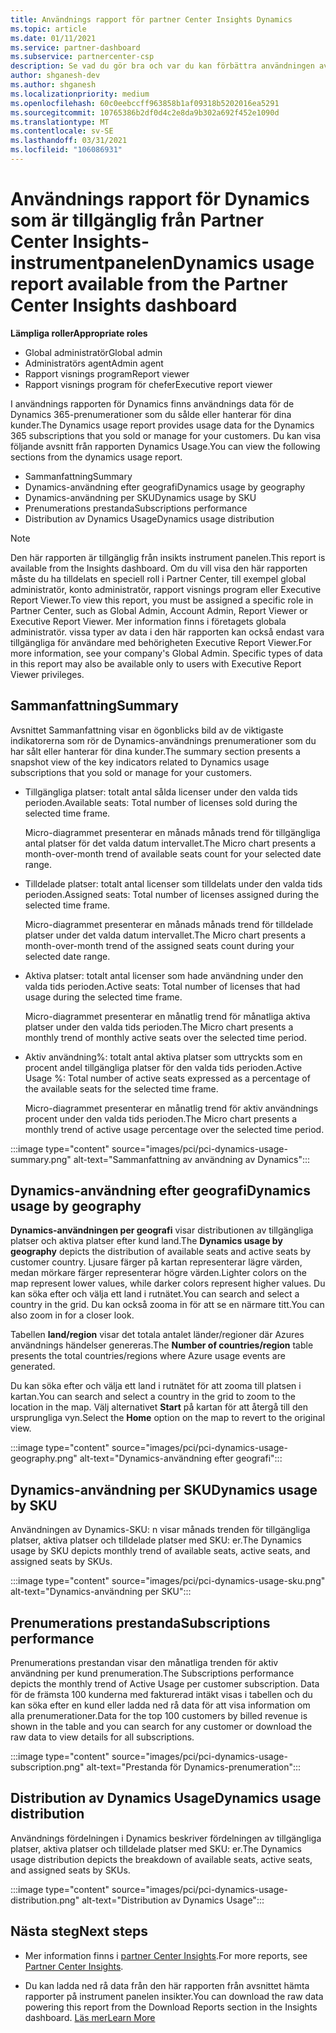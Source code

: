 ```yaml
---
title: Användnings rapport för partner Center Insights Dynamics
ms.topic: article
ms.date: 01/11/2021
ms.service: partner-dashboard
ms.subservice: partnercenter-csp
description: Se vad du gör bra och var du kan förbättra användningen av Dynamics-prenumerationer som du säljer eller hanterar för dina kunder.
author: shganesh-dev
ms.author: shganesh
ms.localizationpriority: medium
ms.openlocfilehash: 60c0eebccff963858b1af09318b5202016ea5291
ms.sourcegitcommit: 10765386b2df0d4c2e8da9b302a692f452e1090d
ms.translationtype: MT
ms.contentlocale: sv-SE
ms.lasthandoff: 03/31/2021
ms.locfileid: "106086931"
---
```

# <a name="dynamics-usage-report-available-from-the-partner-center-insights-dashboard"></a><span data-ttu-id="0a1e5-103">Användnings rapport för Dynamics som är tillgänglig från Partner Center Insights-instrumentpanelen</span><span class="sxs-lookup"><span data-stu-id="0a1e5-103">Dynamics usage report available from the Partner Center Insights dashboard</span></span>

<span data-ttu-id="0a1e5-104">**Lämpliga roller**</span><span class="sxs-lookup"><span data-stu-id="0a1e5-104">**Appropriate roles**</span></span>

- <span data-ttu-id="0a1e5-105">Global administratör</span><span class="sxs-lookup"><span data-stu-id="0a1e5-105">Global admin</span></span>
- <span data-ttu-id="0a1e5-106">Administratörs agent</span><span class="sxs-lookup"><span data-stu-id="0a1e5-106">Admin agent</span></span>
- <span data-ttu-id="0a1e5-107">Rapport visnings program</span><span class="sxs-lookup"><span data-stu-id="0a1e5-107">Report viewer</span></span>
- <span data-ttu-id="0a1e5-108">Rapport visnings program för chefer</span><span class="sxs-lookup"><span data-stu-id="0a1e5-108">Executive report viewer</span></span>

<span data-ttu-id="0a1e5-109">I användnings rapporten för Dynamics finns användnings data för de Dynamics 365-prenumerationer som du sålde eller hanterar för dina kunder.</span><span class="sxs-lookup"><span data-stu-id="0a1e5-109">The Dynamics usage report provides usage data for the Dynamics 365 subscriptions that you sold or manage for your customers.</span></span> <span data-ttu-id="0a1e5-110">Du kan visa följande avsnitt från rapporten Dynamics Usage.</span><span class="sxs-lookup"><span data-stu-id="0a1e5-110">You can view the following sections from the dynamics usage report.</span></span>

- <span data-ttu-id="0a1e5-111">Sammanfattning</span><span class="sxs-lookup"><span data-stu-id="0a1e5-111">Summary</span></span>
- <span data-ttu-id="0a1e5-112">Dynamics-användning efter geografi</span><span class="sxs-lookup"><span data-stu-id="0a1e5-112">Dynamics usage by geography</span></span>
- <span data-ttu-id="0a1e5-113">Dynamics-användning per SKU</span><span class="sxs-lookup"><span data-stu-id="0a1e5-113">Dynamics usage by SKU</span></span>
- <span data-ttu-id="0a1e5-114">Prenumerations prestanda</span><span class="sxs-lookup"><span data-stu-id="0a1e5-114">Subscriptions performance</span></span>
- <span data-ttu-id="0a1e5-115">Distribution av Dynamics Usage</span><span class="sxs-lookup"><span data-stu-id="0a1e5-115">Dynamics usage distribution</span></span>

 > [!NOTE]
 > <span data-ttu-id="0a1e5-116">Den här rapporten är tillgänglig från insikts instrument panelen.</span><span class="sxs-lookup"><span data-stu-id="0a1e5-116">This report is available from the Insights dashboard.</span></span> <span data-ttu-id="0a1e5-117">Om du vill visa den här rapporten måste du ha tilldelats en speciell roll i Partner Center, till exempel global administratör, konto administratör, rapport visnings program eller Executive Report Viewer.</span><span class="sxs-lookup"><span data-stu-id="0a1e5-117">To view this report, you must be assigned a specific role in Partner Center, such as Global Admin, Account Admin, Report Viewer or Executive Report Viewer.</span></span> <span data-ttu-id="0a1e5-118">Mer information finns i företagets globala administratör. vissa typer av data i den här rapporten kan också endast vara tillgängliga för användare med behörigheten Executive Report Viewer.</span><span class="sxs-lookup"><span data-stu-id="0a1e5-118">For more information, see your company's Global Admin. Specific types of data in this report may also be available only to users with Executive Report Viewer privileges.</span></span>

## <a name="summary"></a><span data-ttu-id="0a1e5-119">Sammanfattning</span><span class="sxs-lookup"><span data-stu-id="0a1e5-119">Summary</span></span>

<span data-ttu-id="0a1e5-120">Avsnittet Sammanfattning visar en ögonblicks bild av de viktigaste indikatorerna som rör de Dynamics-användnings prenumerationer som du har sålt eller hanterar för dina kunder.</span><span class="sxs-lookup"><span data-stu-id="0a1e5-120">The summary section presents a snapshot view of the key indicators related to Dynamics usage subscriptions that you sold or manage for your customers.</span></span>  

- <span data-ttu-id="0a1e5-121">Tillgängliga platser: totalt antal sålda licenser under den valda tids perioden.</span><span class="sxs-lookup"><span data-stu-id="0a1e5-121">Available seats: Total number of licenses sold during the selected time frame.</span></span>

   <span data-ttu-id="0a1e5-122">Micro-diagrammet presenterar en månads månads trend för tillgängliga antal platser för det valda datum intervallet.</span><span class="sxs-lookup"><span data-stu-id="0a1e5-122">The Micro chart presents a month-over-month trend of available seats count for your selected date range.</span></span>

- <span data-ttu-id="0a1e5-123">Tilldelade platser: totalt antal licenser som tilldelats under den valda tids perioden.</span><span class="sxs-lookup"><span data-stu-id="0a1e5-123">Assigned seats: Total number of licenses assigned during the selected time frame.</span></span>

   <span data-ttu-id="0a1e5-124">Micro-diagrammet presenterar en månads månads trend för tilldelade platser under det valda datum intervallet.</span><span class="sxs-lookup"><span data-stu-id="0a1e5-124">The Micro chart presents a month-over-month trend of the assigned seats count during your selected date range.</span></span>

- <span data-ttu-id="0a1e5-125">Aktiva platser: totalt antal licenser som hade användning under den valda tids perioden.</span><span class="sxs-lookup"><span data-stu-id="0a1e5-125">Active seats: Total number of licenses that had usage during the selected time frame.</span></span> 

   <span data-ttu-id="0a1e5-126">Micro-diagrammet presenterar en månatlig trend för månatliga aktiva platser under den valda tids perioden.</span><span class="sxs-lookup"><span data-stu-id="0a1e5-126">The Micro chart presents a monthly trend of monthly active seats over the selected time period.</span></span>

- <span data-ttu-id="0a1e5-127">Aktiv användning%: totalt antal aktiva platser som uttryckts som en procent andel tillgängliga platser för den valda tids perioden.</span><span class="sxs-lookup"><span data-stu-id="0a1e5-127">Active Usage %: Total number of active seats expressed as a percentage of the available seats for the selected time frame.</span></span> 

   <span data-ttu-id="0a1e5-128">Micro-diagrammet presenterar en månatlig trend för aktiv användnings procent under den valda tids perioden.</span><span class="sxs-lookup"><span data-stu-id="0a1e5-128">The Micro chart presents a monthly trend of active usage percentage over the selected time period.</span></span>

:::image type="content" source="images/pci/pci-dynamics-usage-summary.png" alt-text="Sammanfattning av användning av Dynamics":::

## <a name="dynamics-usage-by-geography"></a><span data-ttu-id="0a1e5-130">Dynamics-användning efter geografi</span><span class="sxs-lookup"><span data-stu-id="0a1e5-130">Dynamics usage by geography</span></span>

<span data-ttu-id="0a1e5-131">**Dynamics-användningen per geografi** visar distributionen av tillgängliga platser och aktiva platser efter kund land.</span><span class="sxs-lookup"><span data-stu-id="0a1e5-131">The **Dynamics usage by geography** depicts the distribution of available seats and active seats by customer country.</span></span> <span data-ttu-id="0a1e5-132">Ljusare färger på kartan representerar lägre värden, medan mörkare färger representerar högre värden.</span><span class="sxs-lookup"><span data-stu-id="0a1e5-132">Lighter colors on the map represent lower values, while darker colors represent higher values.</span></span> <span data-ttu-id="0a1e5-133">Du kan söka efter och välja ett land i rutnätet.</span><span class="sxs-lookup"><span data-stu-id="0a1e5-133">You can search and select a country in the grid.</span></span> <span data-ttu-id="0a1e5-134">Du kan också zooma in för att se en närmare titt.</span><span class="sxs-lookup"><span data-stu-id="0a1e5-134">You can also zoom in for a closer look.</span></span>

<span data-ttu-id="0a1e5-135">Tabellen **land/region** visar det totala antalet länder/regioner där Azures användnings händelser genereras.</span><span class="sxs-lookup"><span data-stu-id="0a1e5-135">The **Number of countries/region** table presents the total countries/regions where Azure usage events are generated.</span></span>

<span data-ttu-id="0a1e5-136">Du kan söka efter och välja ett land i rutnätet för att zooma till platsen i kartan.</span><span class="sxs-lookup"><span data-stu-id="0a1e5-136">You can search and select a country in the grid to zoom to the location in the map.</span></span> <span data-ttu-id="0a1e5-137">Välj alternativet **Start** på kartan för att återgå till den ursprungliga vyn.</span><span class="sxs-lookup"><span data-stu-id="0a1e5-137">Select the **Home** option on the map to revert to the original view.</span></span>

:::image type="content" source="images/pci/pci-dynamics-usage-geography.png" alt-text="Dynamics-användning efter geografi":::

## <a name="dynamics-usage-by-sku"></a><span data-ttu-id="0a1e5-139">Dynamics-användning per SKU</span><span class="sxs-lookup"><span data-stu-id="0a1e5-139">Dynamics usage by SKU</span></span>

<span data-ttu-id="0a1e5-140">Användningen av Dynamics-SKU: n visar månads trenden för tillgängliga platser, aktiva platser och tilldelade platser med SKU: er.</span><span class="sxs-lookup"><span data-stu-id="0a1e5-140">The Dynamics usage by SKU depicts monthly trend of available seats, active seats, and assigned seats by SKUs.</span></span>

:::image type="content" source="images/pci/pci-dynamics-usage-sku.png" alt-text="Dynamics-användning per SKU":::

## <a name="subscriptions-performance"></a><span data-ttu-id="0a1e5-142">Prenumerations prestanda</span><span class="sxs-lookup"><span data-stu-id="0a1e5-142">Subscriptions performance</span></span>

<span data-ttu-id="0a1e5-143">Prenumerations prestandan visar den månatliga trenden för aktiv användning per kund prenumeration.</span><span class="sxs-lookup"><span data-stu-id="0a1e5-143">The Subscriptions performance depicts the monthly trend of Active Usage per customer subscription.</span></span> <span data-ttu-id="0a1e5-144">Data för de främsta 100 kunderna med fakturerad intäkt visas i tabellen och du kan söka efter en kund eller ladda ned rå data för att visa information om alla prenumerationer.</span><span class="sxs-lookup"><span data-stu-id="0a1e5-144">Data for the top 100 customers by billed revenue is shown in the table and you can search for any customer or download the raw data to view details for all subscriptions.</span></span>

:::image type="content" source="images/pci/pci-dynamics-usage-subscription.png" alt-text="Prestanda för Dynamics-prenumeration":::

## <a name="dynamics-usage-distribution"></a><span data-ttu-id="0a1e5-146">Distribution av Dynamics Usage</span><span class="sxs-lookup"><span data-stu-id="0a1e5-146">Dynamics usage distribution</span></span>

<span data-ttu-id="0a1e5-147">Användnings fördelningen i Dynamics beskriver fördelningen av tillgängliga platser, aktiva platser och tilldelade platser med SKU: er.</span><span class="sxs-lookup"><span data-stu-id="0a1e5-147">The Dynamics usage distribution depicts the breakdown of available seats, active seats, and assigned seats by SKUs.</span></span>

:::image type="content" source="images/pci/pci-dynamics-usage-distribution.png" alt-text="Distribution av Dynamics Usage":::

## <a name="next-steps"></a><span data-ttu-id="0a1e5-149">Nästa steg</span><span class="sxs-lookup"><span data-stu-id="0a1e5-149">Next steps</span></span>

- <span data-ttu-id="0a1e5-150">Mer information finns i [partner Center Insights](partner-center-insights.md).</span><span class="sxs-lookup"><span data-stu-id="0a1e5-150">For more reports, see [Partner Center Insights](partner-center-insights.md).</span></span>

- <span data-ttu-id="0a1e5-151">Du kan ladda ned rå data från den här rapporten från avsnittet hämta rapporter på instrument panelen insikter.</span><span class="sxs-lookup"><span data-stu-id="0a1e5-151">You can download the raw data powering this report from the Download Reports section in the Insights dashboard.</span></span> [<span data-ttu-id="0a1e5-152">Läs mer</span><span class="sxs-lookup"><span data-stu-id="0a1e5-152">Learn More</span></span>](pci-download-reports.md) 
